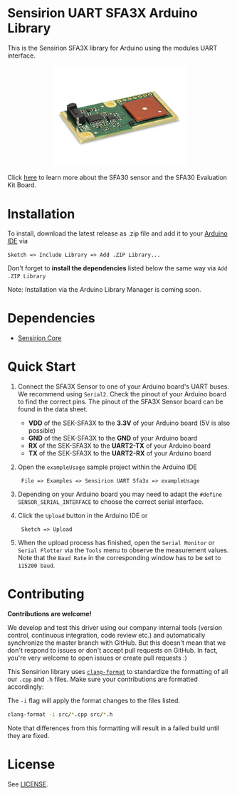 # Sensirion UART SFA3X Arduino Library

This is the Sensirion SFA3X library for Arduino using the
modules UART interface.

[<center><img src="images/sfa30.jpg" width="300px"></center>](https://www.sensirion.com/en/environmental-sensors/evaluation-kit-sek-sfa30/)

Click [here](https://www.sensirion.com/en/environmental-sensors/evaluation-kit-sek-sfa30/) to learn more about the SFA30
sensor and the SFA30 Evaluation Kit Board.

# Installation

To install, download the latest release as .zip file and add it to your
[Arduino IDE](http://www.arduino.cc/en/main/software) via

	Sketch => Include Library => Add .ZIP Library...

Don't forget to **install the dependencies** listed below the same way via `Add
.ZIP Library`

Note: Installation via the Arduino Library Manager is coming soon.

# Dependencies

* [Sensirion Core](https://github.com/Sensirion/arduino-core)

# Quick Start

1. Connect the SFA3X Sensor to one of your Arduino board's
   UART buses. We recommend using `Serial2`. Check the pinout of your Arduino
   board to find the correct pins. The pinout of the SFA3X
   Sensor board can be found in the data sheet.

	* **VDD** of the SEK-SFA3X to the **3.3V** of your Arduino board (5V is also possible)
	* **GND** of the SEK-SFA3X to the **GND** of your Arduino board
	* **RX** of the SEK-SFA3X to the **UART2-TX** of your Arduino board
	* **TX** of the SEK-SFA3X to the **UART2-RX** of your Arduino board

2. Open the `exampleUsage` sample project within the Arduino IDE

		File => Examples => Sensirion UART Sfa3x => exampleUsage

3. Depending on your Arduino board you may need to adapt the `#define
   SENSOR_SERIAL_INTERFACE` to choose the correct serial interface.

4. Click the `Upload` button in the Arduino IDE or

		Sketch => Upload

5. When the upload process has finished, open the `Serial Monitor` or `Serial
   Plotter` via the `Tools` menu to observe the measurement values. Note that
   the `Baud Rate` in the corresponding window has to be set to `115200 baud`.

# Contributing

**Contributions are welcome!**

We develop and test this driver using our company internal tools (version
control, continuous integration, code review etc.) and automatically
synchronize the master branch with GitHub. But this doesn't mean that we don't
respond to issues or don't accept pull requests on GitHub. In fact, you're very
welcome to open issues or create pull requests :)

This Sensirion library uses
[`clang-format`](https://releases.llvm.org/download.html) to standardize the
formatting of all our `.cpp` and `.h` files. Make sure your contributions are
formatted accordingly:

The `-i` flag will apply the format changes to the files listed.

```bash
clang-format -i src/*.cpp src/*.h
```

Note that differences from this formatting will result in a failed build until
they are fixed.

# License

See [LICENSE](LICENSE).
